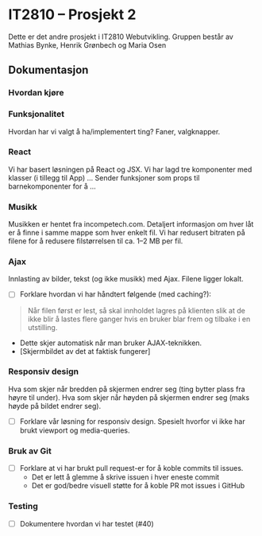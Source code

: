 # IT2810 – Prosjekt 2
Dette er det andre prosjekt i IT2810 Webutvikling. Gruppen består av Mathias Bynke, Henrik Grønbech og Maria Osen

## Dokumentasjon

### Hvordan kjøre

### Funksjonalitet
Hvordan har vi valgt å ha/implementert ting? Faner, valgknapper. 

### React
Vi har basert løsningen på React og JSX.
Vi har lagd tre komponenter med klasser (i tillegg til App) ...
Sender funksjoner som props til barnekomponenter for å ...

### Musikk
Musikken er hentet fra incompetech.com.
Detaljert informasjon om hver låt er å finne i samme mappe som hver enkelt fil.
Vi har redusert bitraten på filene for å redusere filstørrelsen til ca. 1–2 MB per fil.

### Ajax
Innlasting av bilder, tekst (og ikke musikk) med Ajax. Filene ligger lokalt.

- [ ] Forklare hvordan vi har håndtert følgende (med caching?):
> Når filen først er lest, så skal innholdet lagres på klienten slik at de ikke blir å lastes flere ganger hvis en bruker blar frem og tilbake i en utstilling.
  - Dette skjer automatisk når man bruker AJAX-teknikken.
  - [Skjermbildet av det at faktisk fungerer]

### Responsiv design
Hva som skjer når bredden på skjermen endrer seg (ting bytter plass fra høyre til under).
Hva som skjer når høyden på skjermen endrer seg (maks høyde på bildet endrer seg).

- [ ] Forklare vår løsning for responsiv design. Spesielt hvorfor vi ikke har brukt viewport og media-queries.

### Bruk av Git
- [ ] Forklare at vi har brukt pull request-er for å koble commits til issues.
  - Det er lett å glemme å skrive issuen i hver eneste commit
  - Det er god/bedre visuell støtte for å koble PR mot issues i GitHub

### Testing
- [ ] Dokumentere hvordan vi har testet (#40)
